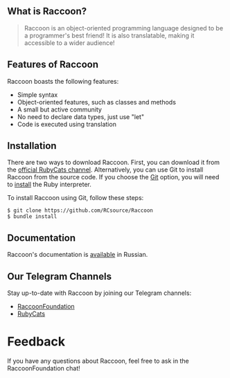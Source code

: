 
## What is Raccoon?

> Raccoon is an object-oriented programming language designed to be a programmer's best friend! It is also translatable, making it accessible to a wider audience! 

## Features of Raccoon

Raccoon boasts the following features:

- Simple syntax
- Object-oriented features, such as classes and methods
- A small but active community
- No need to declare data types, just use "let"
- Code is executed using translation

## Installation

There are two ways to download Raccoon. First, you can download it from the [official RubyCats channel](https://t.me/RubyCoding). Alternatively, you can use Git to install Raccoon from the source code. If you choose the [Git](https://git-scm.com/downloads) option, you will need to [install](https://www.ruby-lang.org/en/downloads/) the Ruby interpreter.

To install Raccoon using Git, follow these steps:

```shell
$ git clone https://github.com/RCsource/Raccoon
$ bundle install
```

## Documentation

Raccoon's documentation is [available](http://rubycats.gitbook.io/dock-of-raccoon) in Russian.

## Our Telegram Channels

Stay up-to-date with Raccoon by joining our Telegram channels:

- [RaccoonFoundation](https://t.me/RaccoonFoundation)
- [RubyCats](https://t.me/rubycoding)

# Feedback

If you have any questions about Raccoon, feel free to ask in the RaccoonFoundation chat!

